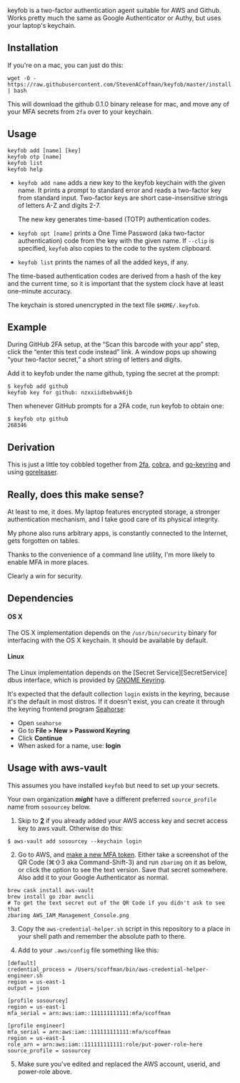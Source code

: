 keyfob is a two-factor authentication agent suitable for AWS and Github. Works pretty much the same as Google Authenticator or Authy, but uses your laptop's keychain.

## Installation

If you're on a mac, you can just do this:

    wget -O - https://raw.githubusercontent.com/StevenACoffman/keyfob/master/install.sh | bash


This will download the github 0.1.0 binary release for mac, and move any of your MFA secrets from `2fa` over to your keychain.

## Usage

    keyfob add [name] [key]
    keyfob otp [name]
    keyfob list
    keyfob help

+ `keyfob add name` adds a new key to the keyfob keychain with the given name. It
prints a prompt to standard error and reads a two-factor key from standard
input. Two-factor keys are short case-insensitive strings of letters A-Z and
digits 2-7.

  The new key generates time-based (TOTP) authentication codes.

+ `keyfob opt [name]` prints a One Time Password (aka two-factor authentication) code from the key with the
given name. If `--clip` is specified, `keyfob` also copies to the code to the system
clipboard.

+ `keyfob list` prints the names of all the added keys, if any.

The time-based authentication codes are derived from a hash of the
key and the current time, so it is important that the system clock have at
least one-minute accuracy.

The keychain is stored unencrypted in the text file `$HOME/.keyfob`.

## Example

During GitHub 2FA setup, at the “Scan this barcode with your app” step,
click the “enter this text code instead” link. A window pops up showing
“your two-factor secret,” a short string of letters and digits.

Add it to keyfob under the name github, typing the secret at the prompt:

    $ keyfob add github
    keyfob key for github: nzxxiidbebvwk6jb

Then whenever GitHub prompts for a 2FA code, run keyfob to obtain one:

    $ keyfob otp github
    268346

## Derivation

This is just a little toy cobbled together from [2fa](https://github.com/rsc/2fa/), [cobra](https://github.com/spf13/cobra), and [go-keyring](https://github.com/zalando/go-keyring) and using [goreleaser](https://github.com/goreleaser/goreleaser).

## Really, does this make sense?

At least to me, it does. My laptop features encrypted storage, a stronger authentication mechanism, and I take good care of its physical integrity.

My phone also runs arbitrary apps, is constantly connected to the Internet, gets forgotten on tables.

Thanks to the convenience of a command line utility, I'm more likely to enable MFA in more places.

Clearly a win for security.

## Dependencies

#### OS X

The OS X implementation depends on the `/usr/bin/security` binary for
interfacing with the OS X keychain. It should be available by default.

#### Linux

The Linux implementation depends on the [Secret Service][SecretService] dbus
interface, which is provided by [GNOME Keyring](https://wiki.gnome.org/Projects/GnomeKeyring).

It's expected that the default collection `login` exists in the keyring, because
it's the default in most distros. If it doesn't exist, you can create it through the
keyring frontend program [Seahorse](https://wiki.gnome.org/Apps/Seahorse):

 * Open `seahorse`
 * Go to **File > New > Password Keyring**
 * Click **Continue**
 * When asked for a name, use: **login**
 
 
## Usage with aws-vault

This assumes you have installed `keyfob` but need to set up your secrets.

Your own organization __*might*__ have a different preferred `source_profile` name from `sosourcey` below.

1. Skip to **[2](#2)** if you already added your AWS access key and secret access key to aws vault. Otherwise do this:
```
$ aws-vault add sosourcey --keychain login
```
2. <a name="2"></a>Go to AWS, and [make a new MFA token](https://docs.aws.amazon.com/IAM/latest/UserGuide/id_credentials_mfa_enable_virtual.html#enable-virt-mfa-for-iam-user). Either take a screenshot of the QR Code (⌘⇧3 aka Command-Shift-3) and run `zbarimg` on it as below, or click the option to see the text version. Save that secret somewhere. Also add it to your Google Authenticator as normal.
```
brew cask install aws-vault
brew install go zbar awscli
# To get the text secret out of the QR Code if you didn't ask to see that
zbarimg AWS_IAM_Management_Console.png
```
3. Copy the `aws-credential-helper.sh` script in this repository to a place in your shell path and remember the absolute path to there. 

4. Add to your `.aws/config` file something like this:
```
[default]
credential_process = /Users/scoffman/bin/aws-credential-helper-engineer.sh
region = us-east-1
output = json
 
[profile sosourcey]
region = us-east-1
mfa_serial = arn:aws:iam::111111111111:mfa/scoffman
 
[profile engineer]
mfa_serial = arn:aws:iam::111111111111:mfa/scoffman
region = us-east-1
role_arn = arn:aws:iam::111111111111:role/put-power-role-here
source_profile = sosourcey
```
5. Make sure you've edited and replaced the AWS account, userid, and power-role above.

